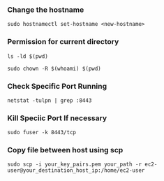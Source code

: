 ### Change the hostname
```
sudo hostnamectl set-hostname <new-hostname>
```

### Permission for  current directory
```
ls -ld $(pwd)
```
```
sudo chown -R $(whoami) $(pwd)
```
### Check Specific Port Running
```
netstat -tulpn | grep :8443
```
### Kill Speciic Port If necessary
```
sudo fuser -k 8443/tcp
```
### Copy file between host using scp
```
sudo scp -i your_key_pairs.pem your_path -r ec2-user@your_destination_host_ip:/home/ec2-user
```
